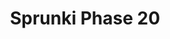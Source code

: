 ---
slug: sprunki-phase-20
title: Sprunki Phase 20
description: "Sprunki Phase 20 is an exciting online game. Play for free directly in your browser!"
icon: /images/popular_mods/Sprunki Phase 20.png
url: https://wowtbc.net/sprunkin/sprunki-phase-20/index.html
previewImage: /images/popular_mods/Sprunki Phase 20.png
type: popular mods

# SEO配置
seo:
  title: "Sprunki Phase 20 - Play Free Online Game | Fun Browser Games"
  description: "Sprunki Phase 20 - Play this fun online game for free in your browser. No download required!"
  ogImage: "/images/popular_mods/Sprunki Phase 20.png"
  keywords: "sprunki-phase-20, online game, browser game, free game, popular mods game, play online"

videoUrls:
  - https://www.youtube.com/embed/example1
  - https://www.youtube.com/embed/example2

whyPlay:
  title: "Why Play Sprunki Phase 20?"
  items:
    - "Immersive Gameplay: Sprunki Phase 20 offers an engaging and immersive gaming experience that will keep you entertained for hours"
    - "Challenging Levels: Test your skills with increasingly difficult challenges and obstacles"
    - "Beautiful Graphics: Enjoy stunning visuals and smooth animations that bring the game world to life"
    - "Regular Updates: New content and features are added regularly to keep the game fresh and exciting"
    - "Free to Play: Experience all the fun without spending a penny"
    - "Community Features: Connect with other players, share strategies, and compete for high scores"
    - "Cross-Platform: Play on any device with a web browser, no downloads required"

features:
  title: "Key Features of Sprunki Phase 20"
  image: "/images/popular_mods/Sprunki Phase 20.png"
  items:
    - "Intuitive Controls: Easy to learn controls make Sprunki Phase 20 accessible for players of all skill levels"
    - "Multiple Game Modes: Enjoy various gameplay options that provide different challenges and experiences"
    - "Character Customization: Personalize your gaming experience with unique characters and items"
    - "Achievement System: Complete special tasks to earn rewards and recognition"
    - "Leaderboards: Compete with players worldwide and see who can achieve the highest scores"

characteristics:
  title: "Game Characteristics"
  image: "/images/popular_mods/Sprunki Phase 20.png"
  items:
    - "Genre: Popular mods game with elements of strategy and skill"
    - "Difficulty: Suitable for both casual gamers and those seeking a challenge"
    - "Play Time: Quick sessions or extended gameplay, depending on your preference"
    - "Art Style: Vibrant and engaging visuals that enhance the gaming experience"
    - "Sound Design: Immersive audio that complements the gameplay perfectly"

info: "Sprunki Phase 20 is an exciting online game that offers players a unique and engaging gaming experience. With its intuitive controls, stunning visuals, and challenging gameplay, Sprunki Phase 20 provides hours of entertainment for players of all ages and skill levels. Whether you're looking for a quick gaming session during a break or an extended play session, Sprunki Phase 20 delivers an immersive experience that will keep you coming back for more. The game features multiple levels of increasing difficulty, ensuring that players are constantly challenged as they progress. With regular updates adding new content and features, Sprunki Phase 20 remains fresh and exciting, providing endless entertainment options for its growing community of players."

howToPlayIntro: "Welcome to Sprunki Phase 20! This guide will walk you through the basics and help you master the game. Whether you're a beginner or looking to improve your skills, these tips and instructions will enhance your gaming experience."

howToPlaySteps:
  - title: "Getting Started"
    description: "Begin your Sprunki Phase 20 adventure by familiarizing yourself with the controls. Use your keyboard or mouse to navigate through the game interface. The tutorial will guide you through the basic mechanics and help you understand the objectives."
  - title: "Understanding the Objectives"
    description: "In Sprunki Phase 20, your main goal is to progress through levels by completing specific objectives. Each level presents unique challenges that require different strategies and approaches."
  - title: "Mastering the Controls"
    description: "Practice using the controls to improve your precision and reaction time. Sprunki Phase 20 requires quick reflexes and strategic thinking to overcome obstacles and defeat opponents."
  - title: "Utilizing Power-ups"
    description: "Collect power-ups throughout the game to enhance your abilities and overcome difficult challenges. Each power-up offers unique advantages that can be crucial for success."
  - title: "Developing Strategies"
    description: "As you progress in Sprunki Phase 20, develop effective strategies for different scenarios. Analyze patterns, anticipate challenges, and adapt your approach to maximize your performance."

faq:
  title: "Frequently Asked Questions about Sprunki Phase 20"
  items:
    - question: "Is Sprunki Phase 20 free to play?"
      answer: "Yes, Sprunki Phase 20 is completely free to play directly in your web browser. No downloads or purchases are required to enjoy the full game experience."
    - question: "Can I play Sprunki Phase 20 on mobile devices?"
      answer: "Yes, Sprunki Phase 20 is optimized for both desktop and mobile play. You can enjoy the game on any device with a web browser and internet connection."
    - question: "Are there any in-game purchases?"
      answer: "While Sprunki Phase 20 is free to play, there may be optional in-game purchases available for cosmetic items or additional features that don't affect core gameplay."
    - question: "How often is Sprunki Phase 20 updated?"
      answer: "The developers regularly update Sprunki Phase 20 with new content, features, and improvements based on player feedback and game performance."
    - question: "Can I play Sprunki Phase 20 offline?"
      answer: "Currently, Sprunki Phase 20 requires an internet connection to play as it's a browser-based online game."
    - question: "Is Sprunki Phase 20 suitable for children?"
      answer: "Yes, Sprunki Phase 20 is designed to be family-friendly and suitable for players of all ages."
    - question: "How do I report bugs or issues?"
      answer: "If you encounter any problems while playing Sprunki Phase 20, you can report them through the game's support page or contact the developers directly through their website."
    - question: "Still Have Questions?"
      answer: "If you have additional questions about Sprunki Phase 20 that aren't covered in this FAQ, please visit our support center or contact our customer service team for assistance."
---